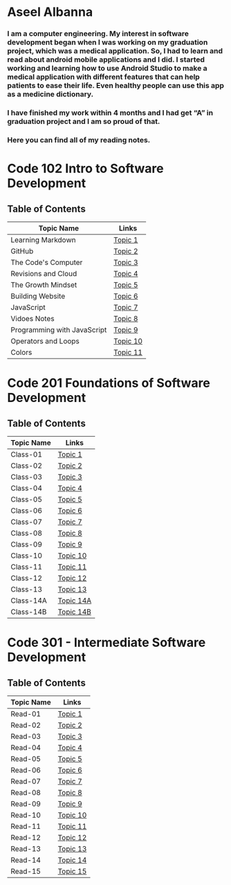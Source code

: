 # Aseel Albanna
### I am a computer engineering. My interest in software development began when I was working on my graduation project, which was a medical application. So, I had to learn and read about android mobile applications and I did. I started working and learning how to use Android Studio to make a medical application with different features that can help patients to ease their life. Even healthy people can use this app as a medicine dictionary.
### I have finished my work within 4 months and I had get “A” in graduation project and I am so proud of that. 
### Here you can find all of my reading notes.


# Code 102 Intro to Software Development
## Table of Contents
Topic Name | Links
---------- | -----
Learning Markdown  | [Topic 1](https://aseel-banna.github.io/reading-notes/README1)
GitHub  | [Topic 2](https://aseel-banna.github.io/reading-notes/GITINTRO)
The Code's Computer | [Topic 3](https://aseel-banna.github.io/reading-notes/CODERSCOMPUTERREAD)
Revisions and Cloud | [Topic 4](https://aseel-banna.github.io/reading-notes/CLOUDREAD)
The Growth Mindset | [Topic 5](https://aseel-banna.github.io/reading-notes/TABLE)
Building Website | [Topic 6](https://aseel-banna.github.io/reading-notes/READ4)
JavaScript | [Topic 7](https://aseel-banna.github.io/reading-notes/JAVASCRIPT1)
Vidoes Notes | [Topic 8](https://aseel-banna.github.io/reading-notes/VIDEOSNOTE)
Programming with JavaScript | [Topic 9](https://aseel-banna.github.io/reading-notes/READ7)
Operators and Loops | [Topic 10](https://aseel-banna.github.io/reading-notes/READ8)
Colors | [Topic 11](https://aseel-banna.github.io/reading-notes/READ5)


# Code 201 Foundations of Software Development
## Table of Contents
Topic Name | Links
---------- | -----
Class-01  | [Topic 1](https://aseel-banna.github.io/reading-notes/class-01)
Class-02  | [Topic 2](https://aseel-banna.github.io/reading-notes/class-02)
Class-03  | [Topic 3](https://aseel-banna.github.io/reading-notes/class-03)
Class-04  | [Topic 4](https://aseel-banna.github.io/reading-notes/class-04)
Class-05  | [Topic 5](https://aseel-banna.github.io/reading-notes/class-05)
Class-06  | [Topic 6](https://aseel-banna.github.io/reading-notes/class-06)
Class-07  | [Topic 7](https://aseel-banna.github.io/reading-notes/class-07)
Class-08  | [Topic 8](https://aseel-banna.github.io/reading-notes/class-08)
Class-09  | [Topic 9](https://aseel-banna.github.io/reading-notes/class-09)
Class-10  | [Topic 10](https://aseel-banna.github.io/reading-notes/class-10)
Class-11  | [Topic 11](https://aseel-banna.github.io/reading-notes/class-11)
Class-12  | [Topic 12](https://aseel-banna.github.io/reading-notes/class-12)
Class-13  | [Topic 13](https://aseel-banna.github.io/reading-notes/class-13)
Class-14A  | [Topic 14A](https://aseel-banna.github.io/reading-notes/class-14A)
Class-14B  | [Topic 14B](https://aseel-banna.github.io/reading-notes/class-14B)


# Code 301 - Intermediate Software Development
## Table of Contents
Topic Name | Links
---------- | -----
Read-01  | [Topic 1](https://aseel-banna.github.io/reading-notes/read1)
Read-02  | [Topic 2](https://aseel-banna.github.io/reading-notes/read2)
Read-03  | [Topic 3](https://aseel-banna.github.io/reading-notes/read3)
Read-04  | [Topic 4](https://aseel-banna.github.io/reading-notes/responsive)
Read-05  | [Topic 5](https://aseel-banna.github.io/reading-notes/node)
Read-06  | [Topic 6](https://aseel-banna.github.io/reading-notes/node2)
Read-07  | [Topic 7](https://aseel-banna.github.io/reading-notes/reset)
Read-08  | [Topic 8](https://aseel-banna.github.io/reading-notes/sql)
Read-09  | [Topic 9](https://aseel-banna.github.io/reading-notes/refactor)
Read-10  | [Topic 10](https://aseel-banna.github.io/reading-notes/call)
Read-11  | [Topic 11](https://aseel-banna.github.io/reading-notes/google-api)
Read-12  | [Topic 12](https://aseel-banna.github.io/reading-notes/components)
Read-13  | [Topic 13](https://aseel-banna.github.io/reading-notes/forms)
Read-14  | [Topic 14](https://aseel-banna.github.io/reading-notes/dataNormal)
Read-15  | [Topic 15](https://aseel-banna.github.io/reading-notes/read15)


